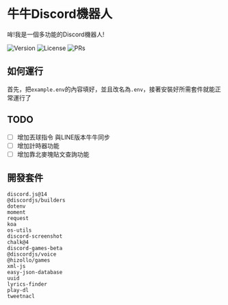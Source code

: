 # 牛牛Discord機器人
哞!我是一個多功能的Discord機器人!

![Version](https://img.shields.io/github/package-json/v/LittleCow-moo/Discord?logo=github&style=for-the-badge&label=版本) ![License](https://img.shields.io/github/license/LittleCow-moo/Discord?style=for-the-badge&logo=github&label=許可證) ![PRs](https://img.shields.io/github/issues-pr-raw/LittleCow-moo/Discord?label=拉取請求&logo=github&style=for-the-badge)
## 如何運行
首先，把`example.env`的內容填好，並且改名為`.env`，接著安裝好所需套件就能正常運行了
## TODO
- [ ] 增加丟球指令 與LINE版本牛牛同步
- [ ] 增加計時器功能
- [ ] 增加靠北麥塊貼文查詢功能
## 開發套件
```
discord.js@14
@discordjs/builders
dotenv
moment
request
koa
os-utils
discord-screenshot
chalk@4
discord-games-beta
@discordjs/voice
@hizollo/games
xml-js
easy-json-database
uuid
lyrics-finder
play-dl
tweetnacl
```
